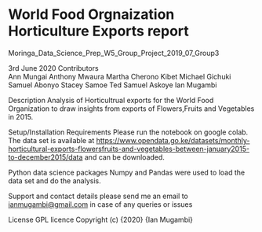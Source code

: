 # World Food Orgnaization Horticulture Exports report

Moringa_Data_Science_Prep_W5_Group_Project_2019_07_Group3


 
3rd June 2020
Contributors  
Ann Mungai
Anthony Mwaura
Martha Cherono Kibet
Michael Gichuki
Samuel Abonyo
Stacey Samoe
Ted Samuel Askoye
Ian Mugambi

Description
Analysis of Horticultrual exports for the World Food Organization to draw insights from exports of  Flowers,Fruits and Vegetables in 2015.

Setup/Installation Requirements
Please run the notebook on google colab. The data set is available at https://www.opendata.go.ke/datasets/monthly-horticultural-exports-flowersfruits-and-vegetables-between-january2015-to-december2015/data and can be downloaded. 

Python data science packages Numpy and Pandas were used to load the data set and do the analysis.

Support and contact details
please send me an email to ianmugambi@gmail.com in case of any queries or issues

License
GPL licence Copyright (c) {2020} {Ian Mugambi}
